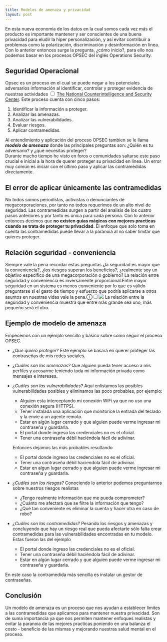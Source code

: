 ```yaml
---
title: Modelos de amenaza y privacidad
layout: post
---
```

En esta nueva economia de los datos en la cual somos cada vez más el producto es importante mantener y ser conscientes de una buena privacidad para eludir la híper personalización, y así evitar contribuir a problemas como la polarización, discriminación y desinformación en linea. Con lo anterior entonces surge la pregunta, ¿cómo inicio?, para ello nos podemos basar en los procesos OPSEC del inglés Operations Security.
        
<h2 id="opsec">Seguridad Operacional </h2>
Opsec es un proceso en el cual se puede negar a los potenciales adversarios información al identificar, controlar y proteger evidencia de nuestras actividades <label for="opsec" class="margin-toggle sidenote-number"></label><input type="checkbox" id="opsec" class="margin-toggle"/><span class="sidenote"> <a href="https://www.commerce.gov/osy/programs/operations-security-opsec"> The National Counterintelligence and Security Center</a></span>. Este proceso cuenta con cinco pasos:
  <ol>
      <li> Identificar la información a proteger.</li>
      <li> Analizar las amenazas.</li>
      <li> Analizar las vulnerabilidades.</li>
      <li> Evaluar riesgos.</li>
      <li> Aplicar contramedidas.</li>
  </ol>

Al entendimiento y aplicación del proceso OPSEC tambien se le llama  <em><b>modelo de amenaza</b></em>  donde las principales preguntas son: ¿Quién es tu adversario? y ¿qué necesitas proteger?  
Durante mucho tiempo he visto en foros o comunidades saltarse este paso crucial e inicial a la hora de querer proteger su privacidad en linea. Un error muy común es iniciar con el último paso y aplicar las contramedidas directamente.

<h2 id="error_contra">El error de aplicar únicamente las contramedidas </h2>
No todos somos periodistas, activistas o denunciantes de megacorporaciones, por tanto no todos requerimos de un alto nivel de seguridad. Las contramedidas surgen a partir del analisis de los cuatro pasos anteriores y por tanto es única para cada persona. Con lo anterior entonces decimos que <b>no existen guías mágicas con mejores practicas cuando se trata de proteger tu privacidad</b>. El enfoque que solo toma en cuenta las contramedidas puede llevar a la paranoia al no saber limitar que quieres proteger.

<h2 id="seg_conv">Relación seguridad - conveniencia</h2>
Siempre vale la pena recordar estas preguntas ¿la seguridad es mayor que la conveniencia?, ¿los riesgos superan los beneficios?, ¿realmente soy un objetivo especifico de una megacorporación o gobierno? La relación entre seguridad y conveniencia es inversamente proporcional.Entre mayor seguridad en un sistema es menos conveniente por lo que es válido preguntarse si el gasto de tiempo y esfuerzo que podría aplicarse a otros asuntos en nuestras vidas vale la pena.<label for="graph" class="margin-toggle">&#8853;</label><input type="checkbox" id="graph" class="margin-toggle"/><span class="marginnote"><img src="https://i.imgur.com/4utEacr.png" /> La relación entre la seguridad y conveniencia muestra que entre más grande sea uno, más pequeño será el otro.
<h2 id="ejemplo">Ejemplo de modelo de amenaza</h2>
Empecemos con un ejemplo sencillo y básico sobre como seguir el proceso OPSEC.
	
 - <em>¿Qué quiero proteger?</em> Este ejemplo se basará en querer proteger las contraseñas de mis redes sociales.
 - <em>¿Cuáles son las amenazas?</em> Que alguien pueda tener acceso a mis perfiles y acosarme teniendo toda mi información privada como mensajes e intereses.
 - <em>¿Cuáles son las vulnerabilidades?</em> Aquí enlistamos las posibles vulnerabilidades posibles y eliminamos las poco probables, por ejemplo:
   - Alguien esta interceptando mi conexión WiFi ya que no uso una conexión segura (HTTPS).
   - Tener instalada una aplicación que monitorice la entrada del teclado y la envie a un agente remoto.
   - Estar en algún lugar cerrado y que alguien puede verme ingresar mi contraseña y guardarla.
   - El portal donde ingreso las credenciales no es el oficial.
   - Tener una contraseña débil haciéndola fácil de adivinar.
     
   Entonces dejamos las más probables resultando
    - El portal donde ingreso las credenciales no es el oficial.
    - Tener una contraseña débil haciendola fácil de adivinar.
    - Estar en algun lugar cerrado y que alguien puede verme ingresar mi contraseña y guardarla.
    
- <em>¿Cuáles son los riesgos?</em> Conociendo lo anterior podemos preguntarnos sobre nuestros riesgos realistas
	- ¿Tengo realmente información que me pueda comprometer?
	- ¿Cuánto me afectará que se filtre la información que tengo?
 	- ¿Qué tan conveniente es eliminar la cuenta y hacer otra en caso de robo?
- <em> ¿Cuáles son las contramedidas? </em> Pesando los riesgos y amenazas y concluyendo que hay un riesgo real que pueda afectarte sólo falta crear contramedidas para las vulnerabilidades encontradas en tu modelo. Estas fueron las del ejemplo
  - El portal donde ingreso las credenciales no es el oficial.
  - Tener una contraseña débil haciéndola fácil de adivinar.
  - Estar en algún lugar cerrado y que alguien puede verme ingresar mi contraseña y guardarla.
  
En este caso la contramedida más sencilla es instalar un gestor de contraseñas.
  
<h2 id="conclusion">Conclusión</h2>
Un modelo de amenaza es un proceso que nos ayudan a establecer límites a las contramedidas que aplicamos para mantener nuestra privacidad. Son de suma importancia ya que nos permiten mantener enfoques realistas y evitar la paranoia de las mejores practicas poniendo en una balanza el costo - beneficio de las mismas y mejorando nuestras salud mental en el proceso.